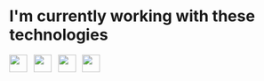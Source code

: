 # I'm currently working with these technologies
<div>
<img height="32" src="https://cdn.jsdelivr.net/gh/devicons/devicon/icons/javascript/javascript-original.svg" />
&nbsp;
<img height="32" src="https://cdn.jsdelivr.net/gh/devicons/devicon/icons/react/react-original.svg" />
&nbsp;
<img height="32" src="https://cdn.jsdelivr.net/gh/devicons/devicon/icons/nextjs/nextjs-original.svg"/>
 &nbsp;
<img height="32" src="https://cdn.jsdelivr.net/gh/devicons/devicon/icons/nodejs/nodejs-original.svg"/>
</div>
